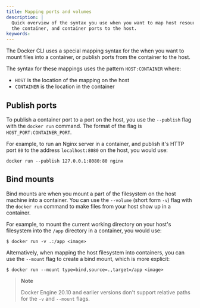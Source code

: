 ```yaml
---
title: Mapping ports and volumes
description: |
  Quick overview of the syntax you use when you want to map host resources to
  the container, and container ports to the host.
keywords: 
---
```


The Docker CLI uses a special mapping syntax for the when you want to mount files
into a container, or publish ports from the container to the host.

The syntax for these mappings uses the pattern `HOST:CONTAINER` where:

- `HOST` is the location of the mapping on the host
- `CONTAINER` is the location in the container

## Publish ports

To publish a container port to a port on the host, you use the `--publish` flag
with the `docker run` command. The format of the flag is
`HOST_PORT:CONTAINER_PORT`.

For example, to run an Nginx server in a container, and publish it's HTTP port
`80` to the address `localhost:8080` on the host, you would use:

```console
docker run --publish 127.0.0.1:8080:80 nginx
```

## Bind mounts

Bind mounts are when you mount a part of the filesystem on the host machine
into a container. You can use the `--volume` (short form `-v`) flag with the
`docker run` command to make files from your host show up in a container.

For example, to mount the current working directory on your host's filesystem
into the `/app` directory in a container, you would use:

```console
$ docker run -v .:/app <image>
```

Alternatively, when mapping the host filesystem into containers, you can use
the `--mount` flag to create a bind mount, which is more explicit:

```console
$ docker run --mount type=bind,source=.,target=/app <image>
```

> **Note**
>
> Docker Engine 20.10 and earlier versions don't support relative paths for the
> `-v` and `--mount` flags.

